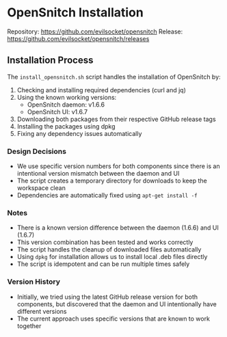 # OpenSnitch Installation

Repository: https://github.com/evilsocket/opensnitch
Release: https://github.com/evilsocket/opensnitch/releases

## Installation Process

The `install_opensnitch.sh` script handles the installation of OpenSnitch by:
1. Checking and installing required dependencies (curl and jq)
2. Using the known working versions:
   - OpenSnitch daemon: v1.6.6
   - OpenSnitch UI: v1.6.7
3. Downloading both packages from their respective GitHub release tags
4. Installing the packages using dpkg
5. Fixing any dependency issues automatically

### Design Decisions

- We use specific version numbers for both components since there is an intentional version mismatch between the daemon and UI
- The script creates a temporary directory for downloads to keep the workspace clean
- Dependencies are automatically fixed using `apt-get install -f`

### Notes

- There is a known version difference between the daemon (1.6.6) and UI (1.6.7)
- This version combination has been tested and works correctly
- The script handles the cleanup of downloaded files automatically
- Using `dpkg` for installation allows us to install local .deb files directly
- The script is idempotent and can be run multiple times safely

### Version History

- Initially, we tried using the latest GitHub release version for both components, but discovered that the daemon and UI intentionally have different versions
- The current approach uses specific versions that are known to work together